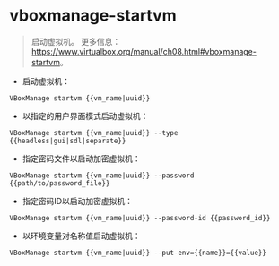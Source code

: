 # vboxmanage-startvm

> 启动虚拟机。
> 更多信息：<https://www.virtualbox.org/manual/ch08.html#vboxmanage-startvm>。

- 启动虚拟机：

`VBoxManage startvm {{vm_name|uuid}}`

- 以指定的用户界面模式启动虚拟机：

`VBoxManage startvm {{vm_name|uuid}} --type {{headless|gui|sdl|separate}}`

- 指定密码文件以启动加密虚拟机：

`VBoxManage startvm {{vm_name|uuid}} --password {{path/to/password_file}}`

- 指定密码ID以启动加密虚拟机：

`VBoxManage startvm {{vm_name|uuid}} --password-id {{password_id}}`

- 以环境变量对名称值启动虚拟机：

`VBoxManage startvm {{vm_name|uuid}} --put-env={{name}}={{value}}`